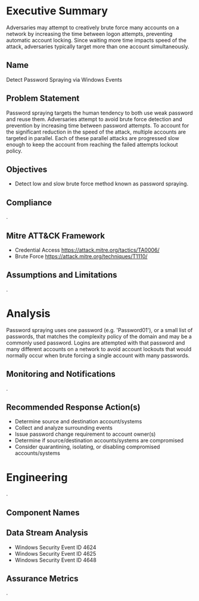 # Executive Summary

Adversaries may attempt to creatively brute force many accounts on a network by increasing the time between logon attempts, preventing automatic account locking. Since waiting more time impacts speed of the attack, adversaries typically target more than one account simultaneously.

## Name

Detect Password Spraying via Windows Events


## Problem Statement

Password spraying targets the human tendency to both use weak password and reuse them. Adversaries attempt to avoid brute force detection and prevention by increasing time between password attempts. To account for the significant reduction in the speed of the attack, multiple accounts are targeted in parallel. Each of these parallel attacks are progressed slow enough to keep the account from reaching the failed attempts lockout policy.


## Objectives

- Detect low and slow brute force method known as password spraying.


## Compliance

.


## Mitre ATT&CK Framework

- Credential Access https://attack.mitre.org/tactics/TA0006/
- Brute Force https://attack.mitre.org/techniques/T1110/


## Assumptions and Limitations

.


# Analysis

Password spraying uses one password (e.g. 'Password01'), or a small list of passwords, that matches the complexity policy of the domain and may be a commonly used password. Logins are attempted with that password and many different accounts on a network to avoid account lockouts that would normally occur when brute forcing a single account with many passwords.


## Monitoring and Notifications

.


## Recommended Response Action(s)

- Determine source and destination account/systems
- Collect and analyze surrounding events
- Issue password change requirement to account owner(s)
- Determine if source/destination accounts/systems are compromised
- Consider quarantining, isolating, or disabling compromised accounts/systems


# Engineering

.


## Component Names



## Data Stream Analysis

- Windows Security Event ID 4624
- Windows Security Event ID 4625
- Windows Security Event ID 4648


## Assurance Metrics

.